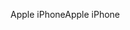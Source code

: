 <span data-ttu-id="3c5dd-101">Apple iPhone</span><span class="sxs-lookup"><span data-stu-id="3c5dd-101">Apple iPhone</span></span>
